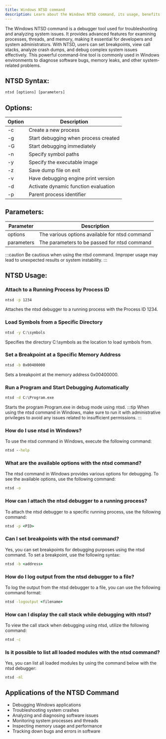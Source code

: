 ```yaml
---
title: Windows NTSD command
description: Learn about the Windows NTSD command, its usage, benefits, and advanced features for system debugging and analysis.
---
```


The Windows NTSD command is a debugger tool used for troubleshooting and analyzing system issues. It provides advanced features for examining processes, threads, and memory, making it essential for developers and system administrators. With NTSD, users can set breakpoints, view call stacks, analyze crash dumps, and debug complex system issues effectively. This powerful command-line tool is commonly used in Windows environments to diagnose software bugs, memory leaks, and other system-related problems.

## NTSD Syntax:
```cmd
ntsd [options] [parameters]
```
## Options:
| Option | Description                        |
|--------|------------------------------------|
| -c     | Create a new process               |
| -g     | Start debugging when process created|
| -G     | Start debugging immediately        |
| -n     | Specify symbol paths               |
| -y     | Specify the executable image       |
| -z     | Save dump file on exit             |
| -v     | Have debugging engine print version|
| -d     | Activate dynamic function evaluation|
| -p     | Parent process identifier          |

## Parameters:
| Parameter | Description                                    |
|-----------|------------------------------------------------|
| options   | The various options available for ntsd command |
| parameters| The parameters to be passed for ntsd command    |

:::caution
Be cautious when using the ntsd command. Improper usage may lead to unexpected results or system instability.
:::
## NTSD Usage:
### Attach to a Running Process by Process ID
```cmd
ntsd -p 1234
```
Attaches the ntsd debugger to a running process with the Process ID 1234.

### Load Symbols from a Specific Directory
```cmd
ntsd -y C:\symbols
```
Specifies the directory C:\symbols as the location to load symbols from.

### Set a Breakpoint at a Specific Memory Address
```cmd
ntsd -b 0x00400000
```
Sets a breakpoint at the memory address 0x00400000.

### Run a Program and Start Debugging Automatically
```cmd
ntsd -d C:\Program.exe
```
Starts the program Program.exe in debug mode using ntsd.
:::tip
When using the ntsd command in Windows, make sure to run it with administrative privileges to avoid any issues related to insufficient permissions.
:::

### How do I use ntsd in Windows?
To use the ntsd command in Windows, execute the following command:
```cmd
ntsd --help
```

### What are the available options with the ntsd command?
The ntsd command in Windows provides various options for debugging. To see the available options, use the following command:
```cmd
ntsd -o
```

### How can I attach the ntsd debugger to a running process?
To attach the ntsd debugger to a specific running process, use the following command:
```cmd
ntsd -p <PID>
```

### Can I set breakpoints with the ntsd command?
Yes, you can set breakpoints for debugging purposes using the ntsd command. To set a breakpoint, use the following syntax:
```cmd
ntsd -b <address>
```

### How do I log output from the ntsd debugger to a file?
To log the output from the ntsd debugger to a file, you can use the following command format:
```cmd
ntsd -logoutput <filename>
```

### How can I display the call stack while debugging with ntsd?
To view the call stack when debugging using ntsd, utilize the following command:
```cmd
ntsd -c
```

### Is it possible to list all loaded modules with the ntsd command?
Yes, you can list all loaded modules by using the command below with the ntsd debugger:
```cmd
ntsd -ml
```

## Applications of the NTSD Command

- Debugging Windows applications
- Troubleshooting system crashes
- Analyzing and diagnosing software issues
- Monitoring system processes and threads
- Inspecting memory usage and performance
- Tracking down bugs and errors in software